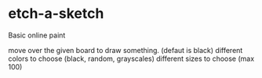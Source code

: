 # etch-a-sketch

Basic online paint

move over the given board to draw something. (defaut is black)
different colors to choose (black, random, grayscales)
different sizes to choose (max 100)
